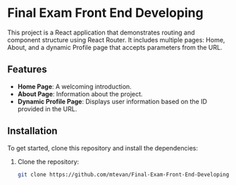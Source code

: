 # Final Exam Front End Developing

This project is a React application that demonstrates routing and component structure using React Router. It includes multiple pages: Home, About, and a dynamic Profile page that accepts parameters from the URL.

## Features
- **Home Page**: A welcoming introduction.
- **About Page**: Information about the project.
- **Dynamic Profile Page**: Displays user information based on the ID provided in the URL.

## Installation

To get started, clone this repository and install the dependencies:

1. Clone the repository:
   ```bash
   git clone https://github.com/mtevan/Final-Exam-Front-End-Developing.git
